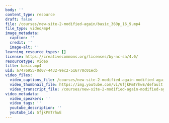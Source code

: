 ```yaml
---
body: ''
content_type: resource
draft: false
file: /courses/new-site-2-modified-again/basic_360p_16_9.mp4
file_type: video/mp4
image_metadata:
  caption: ''
  credit: ''
  image-alt: ''
learning_resource_types: []
license: https://creativecommons.org/licenses/by-nc-sa/4.0/
resourcetype: Video
title: basic.mp4
uid: a7476955-0d07-4432-9ec2-516770c01ecb
video_files:
  video_captions_file: /courses/new-site-2-modified-again-modified-again/1tVB0-fsWgtqDO_WbNO5UzhXBT7zUr8-O_transcript.webvtt
  video_thumbnail_file: https://img.youtube.com/vi/GfjkPmTrhwE/default.jpg
  video_transcript_file: /courses/new-site-2-modified-again-modified-again/1tVB0-fsWgtqDO_WbNO5UzhXBT7zUr8-O_transcript.pdf
video_metadata:
  video_speakers: ''
  video_tags: ''
  youtube_description: ''
  youtube_id: GfjkPmTrhwE
---
```

